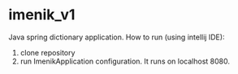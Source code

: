 # imenik_v1
Java spring dictionary application.
How to run (using intellij IDE): 
1. clone repository
2. run ImenikApplication configuration.
It runs on localhost 8080.
